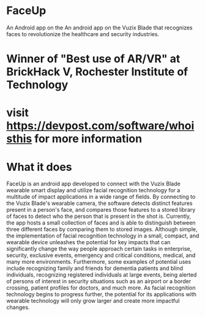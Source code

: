 # FaceUp
An Android app on the An android app on the Vuzix Blade that recognizes faces to revolutionize the healthcare and security industries.

# Winner of "Best use of AR/VR" at BrickHack V, Rochester Institute of Technology

# visit https://devpost.com/software/whoisthis for more information

# What it does

FaceUp is an android app developed to connect with the Vuzix Blade wearable smart display and utilize facial recognition technology for a multitude of impact applications in a wide range of fields. By connecting to the Vuzix Blade's wearable camera, the software detects distinct features present in a person's face, and compares those features to a stored library of faces to detect who the person that is present in the shot is. Currently, the app hosts a small collection of faces and is able to distinguish between three different faces by comparing them to stored images. Although simple, the implementation of facial recognition technology in a small, compact, and wearable device unleashes the potential for key impacts that can significantly change the way people approach certain tasks in enterprise, security, exclusive events, emergency and critical conditions, medical, and many more environments. Furthermore, some examples of potential uses include recognizing family and friends for dementia patients and blind individuals, recognizing registered individuals at large events, being alerted of persons of interest in security situations such as an airport or a border crossing, patient profiles for doctors, and much more. As facial recognition technology begins to progress further, the potential for its applications with wearable technology will only grow larger and create more impactful changes.


